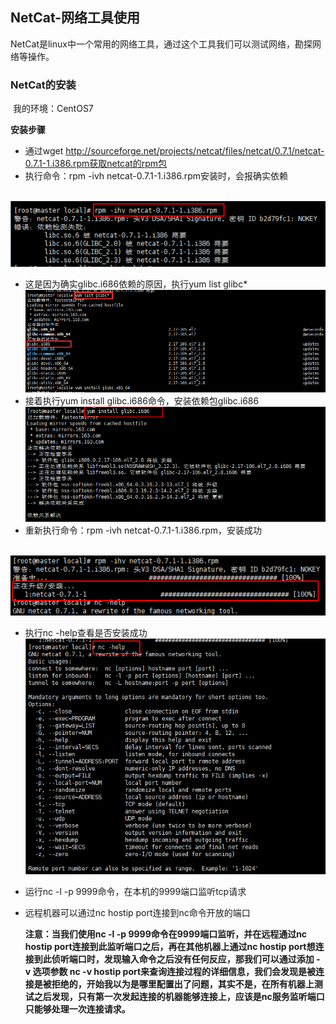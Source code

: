 ## NetCat-网络工具使用

​	NetCat是linux中一个常用的网络工具，通过这个工具我们可以测试网络，勘探网络等操作。

### NetCat的安装

​	我的环境：CentOS7

**安装步骤**

- 通过wget http://sourceforge.net/projects/netcat/files/netcat/0.7.1/netcat-0.7.1-1.i386.rpm获取netcat的rpm包
- 执行命令：rpm -ivh netcat-0.7.1-1.i386.rpm安装时，会报确实依赖

​       ![netcat_1](images\netcat_1.png)

- 这是因为确实glibc.i686依赖的原因，执行yum list glibc* ![netcat_2](images\netcat_2.png)
- 接着执行yum install glibc.i686命令，安装依赖包glibc.i686 ![netcat_3](images\netcat_3.png)
- 重新执行命令：rpm -ivh netcat-0.7.1-1.i386.rpm，安装成功

​       ![netcat_4](images\netcat_4.png)

- 执行nc -help查看是否安装成功 ![netcat_5](images\netcat_5.png)

- 运行nc -l -p 9999命令，在本机的9999端口监听tcp请求

- 远程机器可以通过nc hostip port连接到nc命令开放的端口

  **注意：当我们使用nc -l -p 9999命令在9999端口监听，并在远程通过nc hostip port连接到此监听端口之后，再在其他机器上通过nc hostip port想连接到此侦听端口时，发现输入命令之后没有任何反应，那我们可以通过添加 -v 选项参数  nc -v hostip port来查询连接过程的详细信息，我们会发现是被连接是被拒绝的，开始我以为是哪里配置出了问题，其实不是，在所有机器上测试之后发现，只有第一次发起连接的机器能够连接上，应该是nc服务监听端口只能够处理一次连接请求。**

